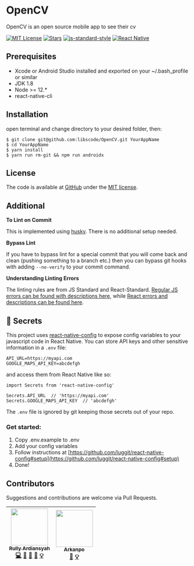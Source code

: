 #  OpenCV
OpenCV is an open source mobile app to see their cv

[![MIT License][license-image]][license-url] [![Stars][stars-image]][stars-url] [![js-standard-style][js-standard]][js-standard-url] [![React Native][package-react-native]][react-native-url]

## Prerequisites
- Xcode or Android Studio installed and exported on your ~/.bash_profile or similar
- JDK 1.8
- Node >= 12.*
- react-native-cli

## Installation
open terminal and change directory to your desired folder, then:
```
$ git clone git@github.com:libscode/OpenCV.git YourAppName
$ cd YourAppName
$ yarn install
$ yarn run rm-git && npm run androidx
```
## License
The code is available at [GitHub][home] under the [MIT license][license-url].

## Additional
**To Lint on Commit**

This is implemented using [husky](https://github.com/typicode/husky). There is no additional setup needed.

**Bypass Lint**

If you have to bypass lint for a special commit that you will come back and clean (pushing something to a branch etc.) then you can bypass git hooks with adding `--no-verify` to your commit command.

**Understanding Linting Errors**

The linting rules are from JS Standard and React-Standard.  [Regular JS errors can be found with descriptions here](http://eslint.org/docs/rules/), while [React errors and descriptions can be found here](https://github.com/yannickcr/eslint-plugin-react).

## :closed_lock_with_key: Secrets

This project uses [react-native-config](https://github.com/luggit/react-native-config) to expose config variables to your javascript code in React Native. You can store API keys
and other sensitive information in a `.env` file:

```
API_URL=https://myapi.com
GOOGLE_MAPS_API_KEY=abcdefgh
```

and access them from React Native like so:

```
import Secrets from 'react-native-config'

Secrets.API_URL  // 'https://myapi.com'
Secrets.GOOGLE_MAPS_API_KEY  // 'abcdefgh'
```

The `.env` file is ignored by git keeping those secrets out of your repo.

### Get started:
1. Copy .env.example to .env
2. Add your config variables
3. Follow instructions at [https://github.com/luggit/react-native-config#setup](https://github.com/luggit/react-native-config#setup)
4. Done!

## Contributors
Suggestions and contributions are welcome via Pull Requests.
<!-- ALL-CONTRIBUTORS-LIST:START - Do not remove or modify this section -->
| [<img src="https://avatars3.githubusercontent.com/u/8052370" width="100px;"/><br /><sub><b>Rully Ardiansyah</b></sub>](https://github.com/DeVoresyah)<br />[💻](https://github.com/libscode/OpenCV/commits?author=DeVoresyah "Code") [📖](https://github.com/libscode/OpenCV/commits?author=DeVoresyah "Documentation") [💬](#question-devoresyah "Answering Questions") [👀](#review-devoresyah "Reviewed Pull Requests") [💡](#example-devoresyah "Examples") | [<img src="https://cdn.dribbble.com/users/3843915/avatars/normal/data?1563263378" width="100px;"/><br /><sub><b>Arkanpo</b></sub>](https://dribbble.com/arkanpo)<br /> [🎨](#logo-design "UI/UX Design") [💡](#concept-arkanpo "Concept") |
| :---: | :---: |
<!-- ALL-CONTRIBUTORS-LIST:END -->

[home]: https://github.com/libscode/OpenCV

[license-image]: https://img.shields.io/github/license/libscode/OpenCV.svg?style=flat
[license-url]: LICENSE

[stars-image]: https://img.shields.io/github/stars/libscode/OpenCV.svg?style=flat
[stars-url]: https://github.com/DeVoresyah/JeptureApp/stargazers

[js-standard]: https://img.shields.io/badge/code%20style-standard-brightgreen.svg?style=flat
[js-standard-url]: http://standardjs.com/

[package-react-native]: https://img.shields.io/badge/react--native-0.59.9-blue.svg?style=flat
[react-native-url]: https://github.com/facebook/react-native
